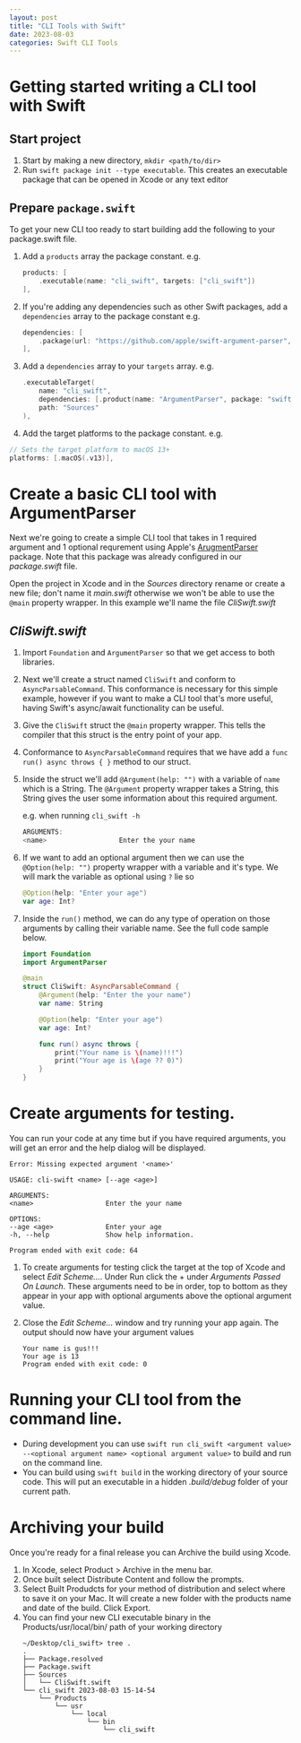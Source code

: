 ```yaml
---
layout: post
title: "CLI Tools with Swift"
date: 2023-08-03
categories: Swift CLI Tools
---
```


# Getting started writing a CLI tool with Swift

## Start project

1. Start by making a new directory, `mkdir <path/to/dir>`
2. Run `swift package init --type executable`. This creates an executable package that can be opened in Xcode or any text editor

## Prepare `package.swift`

To get your new CLI too ready to start building add the following to your package.swift file.

1. Add a `products` array the package constant. e.g.
    ```swift
    products: [
        .executable(name: "cli_swift", targets: ["cli_swift"])
    ],
    ```

2. If you're adding any dependencies such as other Swift packages, add a `dependencies` array to the package constant e.g.
    ```swift
    dependencies: [
        .package(url: "https://github.com/apple/swift-argument-parser", exact: "1.2.2")
    ],
    ```

3. Add a `dependencies` array to your `targets` array. e.g.
    ```swift
    .executableTarget(
        name: "cli_swift",
        dependencies: [.product(name: "ArgumentParser", package: "swift-argument-parser")],
        path: "Sources"
    ),
    ```

4. Add the target platforms to the package constant. e.g.
```swift
// Sets the target platform to macOS 13+
platforms: [.macOS(.v13)],
``````
# Create a basic CLI tool with ArgumentParser

Next we're going to create a simple CLI tool that takes in 1 required argument and 1 optional requrement using Apple's [ArugmentParser](https://github.com/apple/swift-argument-parser) package. Note that this package was already configured in our _package.swift_ file.

Open the project in Xcode and in the _Sources_ directory rename or create a new file; don't name it _main.swift_ otherwise we won't be able to use the `@main` property wrapper. In this example we'll name the file _CliSwift.swift_

## _CliSwift.swift_

1. Import `Foundation` and `ArgumentParser` so that we get access to both libraries.
2. Next we'll create a struct named `CliSwift` and conform to `AsyncParsableCommand`. This conformance is necessary for this simple example, however if you want to make a CLI tool that's more useful, having Swift's async/await functionality can be useful.
3. Give the `CliSwift` struct the `@main` property wrapper. This tells the compiler that this struct is the entry point of your app.
4. Conformance to `AsyncParsableCommand` requires that we have add a `func run() async throws { }` method to our struct.
5. Inside the struct we'll add `@Argument(help: "")` with a variable of `name` which is a String. The `@Argument` property wrapper takes a String, this String gives the user some information about this required argument.

    e.g. when running `cli_swift -h`
    ```swift
    ARGUMENTS:
    <name>                  Enter the your name
    ```
6. If we want to add an optional argument then we can use the `@Option(help: "")` property wrapper with a variable and it's type. We will mark the variable as optional using `?` lie so
    ```swift
    @Option(help: "Enter your age")
    var age: Int?
    ```
7. Inside the `run()` method, we can do any type of operation on those arguments by calling their variable name. See the full code sample below.
    ```swift
    import Foundation
    import ArgumentParser

    @main
    struct CliSwift: AsyncParsableCommand {
        @Argument(help: "Enter the your name")
        var name: String

        @Option(help: "Enter your age")
        var age: Int?

        func run() async throws {
            print("Your name is \(name)!!!")
            print("Your age is \(age ?? 0)")
        }
    }
    ```
# Create arguments for testing.

You can run your code at any time but if you have required arguments, you will get an error and the help dialog will be displayed.

    Error: Missing expected argument '<name>'

    USAGE: cli-swift <name> [--age <age>]

    ARGUMENTS:
    <name>                  Enter the your name

    OPTIONS:
    --age <age>             Enter your age
    -h, --help              Show help information.

    Program ended with exit code: 64


1. To create arguments for testing click the target at the top of Xcode and select _Edit Scheme..._. Under Run click the + under _Arguments Passed On Launch_. These arguments need to be in order, top to bottom as they appear in your app with optional arguments above the optional argument value.
2. Close the _Edit Scheme..._ window and try running your app again. The output should now have your argument values

    ```
    Your name is gus!!!
    Your age is 13
    Program ended with exit code: 0
    ```

# Running your CLI tool from the command line.

* During development you can use `swift run cli_swift <argument value> --<optional argument name> <optional argument value>` to build and run on the command line.
* You can build using `swift build` in the working directory of your source code. This will put an executable in a hidden _.build/debug_ folder of your current path.

# Archiving your build

Once you're ready for a final release you can Archive the build using Xcode.
1. In Xcode, select Product > Archive in the menu bar.
2. Once built select Distribute Content and follow the prompts.
3. Select Built Produdcts for your method of distribution and select where to save it on your Mac. It will create a new folder with the products name and date of the build. Click Export.
4. You can find your new CLI executable binary in the Products/usr/local/bin/ path of your working directory
    ```
    ~/Desktop/cli_swift> tree .
    .
    ├── Package.resolved
    ├── Package.swift
    ├── Sources
    │   └── CliSwift.swift
    └── cli_swift 2023-08-03 15-14-54
        └── Products
            └── usr
                └── local
                    └── bin
                        └── cli_swift
    ```